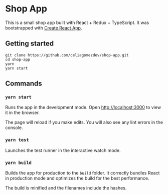 # Shop App

This is a small shop app built with React + Redux + TypeScript.
It was bootstrapped with [Create React App](https://github.com/facebook/create-react-app).

## Getting started

```
git clone https://github.com/celiagomezdev/shop-app.git
cd shop-app
yarn
yarn start
```

## Commands

### `yarn start`

Runs the app in the development mode.
Open [http://localhost:3000](http://localhost:3000) to view it in the browser.

The page will reload if you make edits.
You will also see any lint errors in the console.

### `yarn test`

Launches the test runner in the interactive watch mode.

### `yarn build`

Builds the app for production to the `build` folder.
It correctly bundles React in production mode and optimizes the build for the best performance.

The build is minified and the filenames include the hashes.
